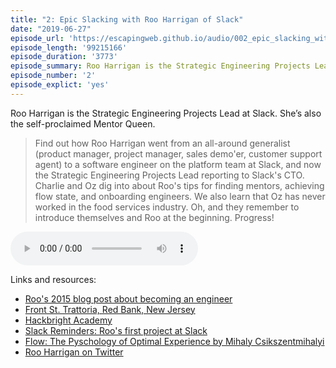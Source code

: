 ```yaml
---
title: "2: Epic Slacking with Roo Harrigan of Slack"
date: "2019-06-27"
episode_url: 'https://escapingweb.github.io/audio/002_epic_slacking_with_roo_harrigan_of_slack.mp3'
episode_length: '99215166'
episode_duration: '3773'
episode_summary: Roo Harrigan is the Strategic Engineering Projects Lead at Slack. She’s also the self-proclaimed Mentor Queen.
episode_number: '2'
episode_explict: 'yes'
---
```


Roo Harrigan is the Strategic Engineering Projects Lead at Slack. She’s also the self-proclaimed Mentor Queen.

> Find out how Roo Harrigan went from an all-around generalist (product manager, project manager, sales demo'er, customer support agent) to a software engineer on the platform team at Slack, and now the Strategic Engineering Projects Lead reporting to Slack's CTO. Charlie and Oz dig into about Roo's tips for finding mentors, achieving flow state, and onboarding engineers. We also learn that Oz has never worked in the food services industry. Oh, and they remember to introduce themselves and Roo at the beginning. Progress!

<audio controls="controls">
  <source type="audio/mp3" src="https://escapingweb.github.io/audio/002_epic_slacking_with_roo_harrigan_of_slack.mp3"></source>
</audio>

Links and resources:

* [Roo's 2015 blog post about becoming an engineer](https://medium.com/hackbright-capstone/day-29-30-and-beyond-reflections-on-the-first-thing-i-made-2f9e2660a04a)
* [Front St. Trattoria, Red Bank, New Jersey](http://frontsttrattoria.com/)
* [Hackbright Academy](https://hackbrightacademy.com)
* [Slack Reminders: Roo's first project at Slack](https://get.slack.help/hc/en-us/articles/208423427-Set-a-reminder)
* [Flow: The Pyschology of Optimal Experience by Mihaly Csikszentmihalyi](https://www.amazon.com/Flow-Psychology-Experience-Perennial-Classics/dp/0061339202)
* [Roo Harrigan on Twitter](https://twitter.com/roo_harrigan)